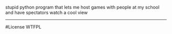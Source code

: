 stupid python program that lets me host games with people at my school and have spectators watch a cool view



---
#License
WTFPL
